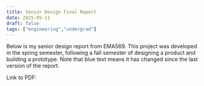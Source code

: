 ```yaml
---
title: Senior Design Final Report
date: 2025-05-11
draft: false
tags: ["engineering","undergrad"]
---
```

Below is my senior design report from EMA569. This project was developed in the spring semester, following a fall semester of designing a product and building a prototype. Note that blue text means it has changed since the last version of the report.

<object data="EMA569_Report.pdf" type="application/pdf" width="100%" height="600px">
    <p>Link to PDF: <a href="EMA569_Report.pdf"></a></p>
</object>
